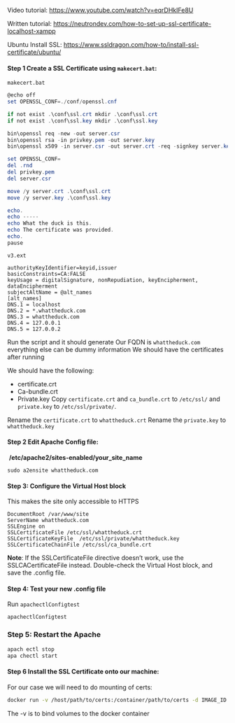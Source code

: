 Video tutorial: https://www.youtube.com/watch?v=eqrDHkIFe8U

Written tutorial: https://neutrondev.com/how-to-set-up-ssl-certificate-localhost-xampp

Ubuntu Install SSL: https://www.ssldragon.com/how-to/install-ssl-certificate/ubuntu/

#### Step 1 Create a SSL Certificate using `makecert.bat`:
`makecert.bat`
```powershell
@echo off
set OPENSSL_CONF=./conf/openssl.cnf

if not exist .\conf\ssl.crt mkdir .\conf\ssl.crt
if not exist .\conf\ssl.key mkdir .\conf\ssl.key

bin\openssl req -new -out server.csr
bin\openssl rsa -in privkey.pem -out server.key
bin\openssl x509 -in server.csr -out server.crt -req -signkey server.key -days 1825 -extfile v3.ext

set OPENSSL_CONF=
del .rnd
del privkey.pem
del server.csr

move /y server.crt .\conf\ssl.crt
move /y server.key .\conf\ssl.key

echo.
echo -----
echo What the duck is this.
echo The certificate was provided.
echo.
pause
```

`v3.ext`
```
authorityKeyIdentifier=keyid,issuer
basicConstraints=CA:FALSE
keyUsage = digitalSignature, nonRepudiation, keyEncipherment, dataEncipherment
subjectAltName = @alt_names
[alt_names]
DNS.1 = localhost
DNS.2 = *.whattheduck.com
DNS.3 = whattheduck.com
DNS.4 = 127.0.0.1
DNS.5 = 127.0.0.2
```
Run the script and it should generate
	Our FQDN is `whattheduck.com` everything else can be dummy information
	We should have the certificates after running

We should have the following:
- certificate.crt
- Ca-bundle.crt
- Private.key
Copy `certificate.crt` and `ca_bundle.crt` to `/etc/ssl/` and `private.key` to `/etc/ssl/private/`.

Rename the `certificate.crt` to `whattheduck.crt`
Rename the `private.key` to `whattheduck.key`

#### Step 2 Edit Apache Config file:
 **/etc/apache2/sites-enabled/your_site_name**
```
sudo a2ensite whattheduck.com
```

#### Step 3: Configure the Virtual Host block
This makes the site only accessible to HTTPS
```
DocumentRoot /var/www/site  
ServerName whattheduck.com  
SSLEngine on  
SSLCertificateFile /etc/ssl/whattheduck.crt  
SSLCertificateKeyFile  /etc/ssl/private/whattheduck.key  
SSLCertificateChainFile /etc/ssl/ca_bundle.crt
```
**Note**: If the SSLCertificateFile directive doesn’t work, use the SSLCACertificateFile instead.
Double-check the Virtual Host block, and save the .config file.

#### Step 4: Test your new .config file
Run `apachectlConfigtest`
```
apachectlConfigtest
```

### Step 5: Restart the Apache
```bash
apach ectl stop
apa chectl start
```

#### Step 6 Install the SSL Certificate onto our machine:
For our case we will need to do mounting of certs:
```bash
docker run -v /host/path/to/certs:/container/path/to/certs -d IMAGE_ID "update-ca-certificates"
```
The -v is to bind volumes to the docker container
